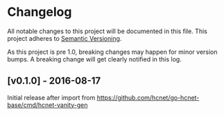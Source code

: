 # Changelog

All notable changes to this project will be documented in this
file.  This project adheres to [Semantic Versioning](http://semver.org/).

As this project is pre 1.0, breaking changes may happen for minor version
bumps.  A breaking change will get clearly notified in this log.

## [v0.1.0] - 2016-08-17

Initial release after import from https://github.com/hcnet/go-hcnet-base/cmd/hcnet-vanity-gen

[Unreleased]: https://github.com/hcnet/go/compare/hcnet-vanity-gen-v0.1.0...master

